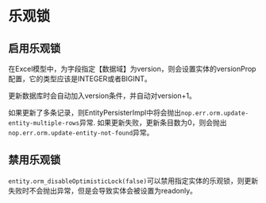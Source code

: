 # 乐观锁

## 启用乐观锁

在Excel模型中，为字段指定【数据域】为version，则会设置实体的versionProp配置，它的类型应该是INTEGER或者BIGINT。

更新数据库时会自动加入version条件，并自动对version+1。

如果更新了多条记录，则EntityPersisterImpl中将会抛出`nop.err.orm.update-entity-multiple-rows`异常.
如果更新失败，更新条目数为0，则会抛出`nop.err.orm.update-entity-not-found`异常。

## 禁用乐观锁

`entity.orm_disableOptimisticLock(false)`可以禁用指定实体的乐观锁，则更新失败时不会抛出异常，但是会导致实体会被设置为readonly。
